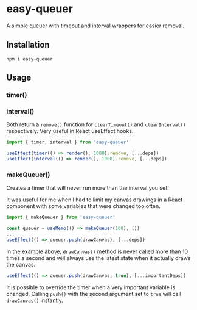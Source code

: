 # easy-queuer

A simple queuer with timeout and interval wrappers for easier removal.

## Installation

```
npm i easy-queuer
```

## Usage

### timer()

### interval()

Both return a `remove()` function for `clearTimeout()` and `clearInterval()` respectively. Very useful in React useEffect hooks.

```js
import { timer, interval } from 'easy-queuer'

useEffect(timer(() => render(), 1000).remove, [...deps])
useEffect(interval(() => render(), 1000).remove, [...deps])
```

### makeQueuer()

Creates a timer that will never run more than the interval you set.

It was useful for me when I had to limit my canvas drawings in a React component with some variables that were changed too often.

```js
import { makeQueuer } from 'easy-queuer'

const queuer = useMemo(() => makeQueuer(100), [])
...
useEffect(() => queuer.push(drawCanvas), [...deps])
```

In the example above, `drawCanvas()` method is never called more than 10 times a second and will always use the latest state when it actually
draws the canvas.

```js
useEffect(() => queuer.push(drawCanvas, true), [...importantDeps])
```

It is possible to override the timer when a very important variable is changed. Calling `push()` with the second argument set to `true` will call
`drawCanvas()` instantly.
